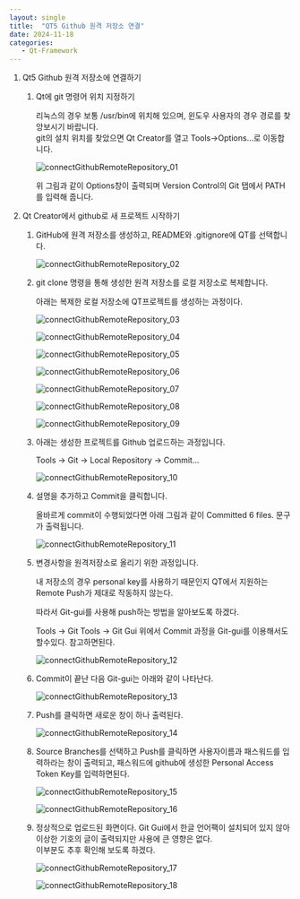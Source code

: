 ```yaml
---
layout: single
title:  "QT5 Github 원격 저장소 연결"
date: 2024-11-18
categories: 
   - Qt-Framework
---
```


1. Qt5 Github 원격 저장소에 연결하기 

   1. Qt에 git 명령어 위치 지정하기 

      리눅스의 경우 보통 /usr/bin에 위치해 있으며, 윈도우 사용자의 경우 경로를 찾앙보시기 바랍니다.  
      git의 설치 위치를 찾았으면 Qt Creator를 열고 Tools->Options...로 이동합니다. 

      ![connectGithubRemoteRepository_01](../../images/Qt-Framework/connectGithubRemoteRepository_01.png)

      위 그림과 같이 Options창이 출력되며 Version Control의 Git 탭에서 PATH를 입력해 줍니다.

      

2. Qt Creator에서 github로 새 프로젝트 시작하기

   1. GitHub에 원격 저장소를 생성하고, README와 .gitignore에 QT를 선택합니다.

      ![connectGithubRemoteRepository_02](../../images/Qt-Framework/connectGithubRemoteRepository_02.png)

      

   2. git clone 명령을 통해 생성한 원격 저장소를 로컬 저장소로 복제합니다. 

      아래는 복제한 로컬 저장소에 QT프로젝트를 생성하는 과정이다.  

      ![connectGithubRemoteRepository_03](../../images/Qt-Framework/connectGithubRemoteRepository_03.png)

      

      ![connectGithubRemoteRepository_04](../../images/Qt-Framework/connectGithubRemoteRepository_04.png)

      

      ![connectGithubRemoteRepository_05](../../images/Qt-Framework/connectGithubRemoteRepository_05.png)

      

      ![connectGithubRemoteRepository_06](../../images/Qt-Framework/connectGithubRemoteRepository_06.png)

      

      ![connectGithubRemoteRepository_07](../../images/Qt-Framework/connectGithubRemoteRepository_07.png)

      

      ![connectGithubRemoteRepository_08](../../images/Qt-Framework/connectGithubRemoteRepository_08.png)

      

      ![connectGithubRemoteRepository_09](../../images/Qt-Framework/connectGithubRemoteRepository_09.png)

      

   3. 아래는 생성한 프로젝트를 Github 업로드하는 과정입니다.

      Tools -> Git -> Local Repository -> Commit...

      ![connectGithubRemoteRepository_10](../../images/Qt-Framework/connectGithubRemoteRepository_10.png)

      

   4. 설명을 추가하고 Commit을 클릭합니다.

      올바르게 commit이 수행되었다면 아래 그림과 같이 Committed 6 files. 문구가 출력됩니다.

      ![connectGithubRemoteRepository_11](../../images/Qt-Framework/connectGithubRemoteRepository_11.png)

      

   5. 변경사항을 원격저장소로 올리기 위한 과정입니다.

      내 저장소의 경우 personal key를 사용하기 때문인지 QT에서 지원하는 Remote Push가 제대로 작동하지 않는다. 

      따라서 Git-gui를 사용해 push하는 방법을 알아보도록 하겠다. 

      Tools -> Git Tools -> Git Gui 위에서 Commit 과정을 Git-gui를 이용해서도 할수있다. 참고하면된다.  

      ![connectGithubRemoteRepository_12](../../images/Qt-Framework/connectGithubRemoteRepository_12.png)

      

   6. Commit이 끝난 다음 Git-gui는 아래와 같이 나타난다.

      ![connectGithubRemoteRepository_13](../../images/Qt-Framework/connectGithubRemoteRepository_13.png)

      

   7. Push를 클릭하면 새로운 창이 하나 출력된다.

      ![connectGithubRemoteRepository_14](../../images/Qt-Framework/connectGithubRemoteRepository_14.png)

      

   8. Source Branches를 선택하고 Push를 클릭하면 사용자이름과 패스워드를 입력하라는 창이 출력되고, 패스워드에 github에 생성한 Personal Access Token Key를 입력하면된다.

      ![connectGithubRemoteRepository_15](../../images/Qt-Framework/connectGithubRemoteRepository_15.png)

      ![connectGithubRemoteRepository_16](../../images/Qt-Framework/connectGithubRemoteRepository_16.png)

      

   9. 정상적으로 업로드된 화면이다.  Git Gui에서 한글 언어팩이 설치되어 있지 않아 이상한 기호의 글이 출력되지만 사용에 큰 영향은 없다.   
      이부분도 추후 확인해 보도록 하겠다.

      ![connectGithubRemoteRepository_17](../../images/Qt-Framework/connectGithubRemoteRepository_17.png)

      ![connectGithubRemoteRepository_18](../../images/Qt-Framework/connectGithubRemoteRepository_18.png)

   
